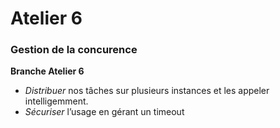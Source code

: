 # Atelier 6
### Gestion de la concurence

**Branche Atelier 6**

* _Distribuer_ nos tâches sur plusieurs instances et les appeler intelligemment.
* _Sécuriser_ l’usage en gérant un timeout
